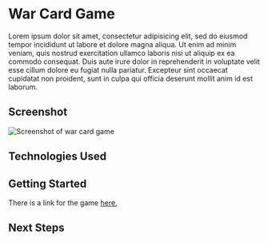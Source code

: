 # War Card Game

Lorem ipsum dolor sit amet, consectetur adipisicing elit, sed do eiusmod tempor incididunt ut labore et dolore magna aliqua. Ut enim ad minim veniam, quis nostrud exercitation ullamco laboris nisi ut aliquip ex ea commodo consequat. Duis aute irure dolor in reprehenderit in voluptate velit esse cillum dolore eu fugiat nulla pariatur. Excepteur sint occaecat cupidatat non proident, sunt in culpa qui officia deserunt mollit anim id est laborum.

## Screenshot

![Screenshot of war card game]()

## Technologies Used

## Getting Started
There is a link for the game [here.](https://chasewri.github.io/war-card-game/?target=_blank)
## Next Steps
